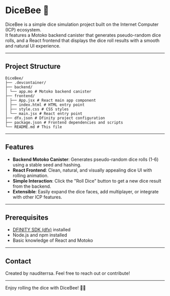 # DiceBee 🎲

DiceBee is a simple dice simulation project built on the Internet Computer (ICP) ecosystem.  
It features a Motoko backend canister that generates pseudo-random dice rolls, and a React frontend that displays the dice roll results with a smooth and natural UI experience.

---

## Project Structure
```
DiceBee/
├── .devcontainer/
├── backend/
│ └── app.mo # Motoko backend canister
├── frontend/
│ ├── App.jsx # React main app component
│ ├── index.html # HTML entry point
│ ├── style.css # CSS styles
│ └── main.jsx # React entry point
├── dfx.json # Dfinity project configuration
├── package.json # Frontend dependencies and scripts
└── README.md # This file
```

---

## Features

- **Backend Motoko Canister**: Generates pseudo-random dice rolls (1-6) using a stable seed and hashing.
- **React Frontend**: Clean, natural, and visually appealing dice UI with rolling animation.
- **Simple Interaction**: Click the "Roll Dice" button to get a new dice result from the backend.
- **Extensible**: Easily expand the dice faces, add multiplayer, or integrate with other ICP features.

---

## Prerequisites

- [DFINITY SDK (dfx)](https://internetcomputer.org/docs/current/developer-docs/install-upgrade-remove) installed
- Node.js and npm installed
- Basic knowledge of React and Motoko

---

## Contact
Created by nauditerrsa.
Feel free to reach out or contribute!

---

Enjoy rolling the dice with DiceBee! 🎲✨
